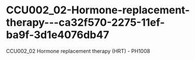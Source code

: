 # CCU002_02-Hormone-replacement-therapy---ca32f570-2275-11ef-ba9f-3d1e4076db47
CCU002_02 Hormone replacement therapy (HRT) - PH1008

